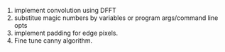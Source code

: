 1) implement convolution using DFFT 
2) substitue magic numbers by variables or program args/command line opts
3) implement padding for edge pixels.
4) Fine tune canny algorithm.